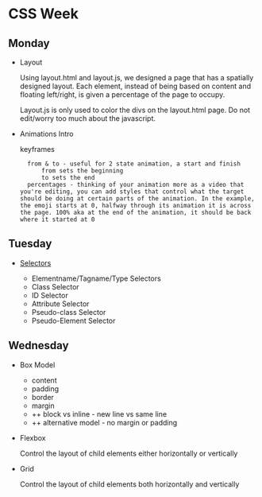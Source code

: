 # CSS Week

## Monday

- Layout

    Using layout.html and layout.js, we designed a page that has a spatially designed layout. Each element, instead of being based on content and floating left/right, is given a percentage of the page to occupy.

    Layout.js is only used to color the divs on the layout.html page. Do not edit/worry too much about the javascript.

- Animations Intro

    keyframes

        from & to - useful for 2 state animation, a start and finish
            from sets the beginning
            to sets the end
        percentages - thinking of your animation more as a video that you're editing, you can add styles that control what the target should be doing at certain parts of the animation. In the example, the emoji starts at 0, halfway through its animation it is across the page. 100% aka at the end of the animation, it should be back where it started at 0

## Tuesday

- [Selectors](https://codeschoolcourses.slack.com/archives/C06ELJ3SV1A/p1707838519276469)

    - Elementname/Tagname/Type Selectors
    - Class Selector
    - ID Selector
    - Attribute Selector
    - Pseudo-class Selector
    - Pseudo-Element Selector

## Wednesday

- Box Model
    - content
    - padding
    - border
    - margin
    - ++ block vs inline - new line vs same line
    - ++ alternative model - no margin or padding

- Flexbox

    Control the layout of child elements either horizontally or vertically

- Grid

    Control the layout of child elements both horizontally and vertically
